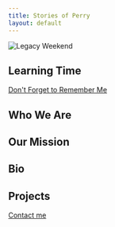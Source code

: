 ```yaml
---
title: Stories of Perry
layout: default
---
```

![Legacy Weekend](LegacyDay074.jpg)

## Learning Time
[Don't Forget to Remember Me](https://www.brynmawr.edu/about-college/history-legacies-overview/college-reckoning-repairing-efforts/arch-project-overview)

## Who We Are 

## Our Mission 

## Bio

## Projects


[Contact me](#contact-information)
